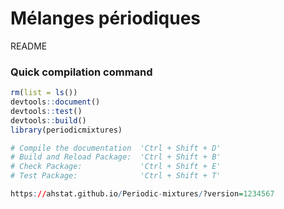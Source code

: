 # Mélanges périodiques

README

### Quick compilation command

``` r
rm(list = ls())
devtools::document()
devtools::test()
devtools::build()
library(periodicmixtures)

# Compile the documentation  'Ctrl + Shift + D'
# Build and Reload Package:  'Ctrl + Shift + B'
# Check Package:             'Ctrl + Shift + E'
# Test Package:              'Ctrl + Shift + T'

https://ahstat.github.io/Periodic-mixtures/?version=1234567
```
